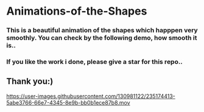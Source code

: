 # Animations-of-the-Shapes

### This is a beautiful animation of the shapes which happpen very smoothly. You can check by the following demo, how smooth it is..

### If you like the work i done, please give a star for this repo..

## Thank you:)

https://user-images.githubusercontent.com/130981122/235174413-5abe3766-66e7-4345-8e9b-bb0b1ece87b8.mov

